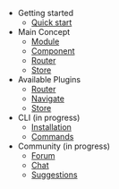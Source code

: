 - Getting started
  - [Quick start](quickstart.md)
- Main Concept
  - [Module](module.md)
  - [Component](component.md)
  - [Router](router.md)
  - [Store](store.md)
- Available Plugins
  - [Router](router.md)
  - [Navigate](navigate.md)
  - [Store](store.md)
- CLI (in progress)
  - [Installation](/cli-installation.md)
  - [Commands](/cli-commands.md)
- Community (in progress)
  - [Forum](forum.md)
  - [Chat](chat.md)
  - [Suggestions](suggestions.md)
